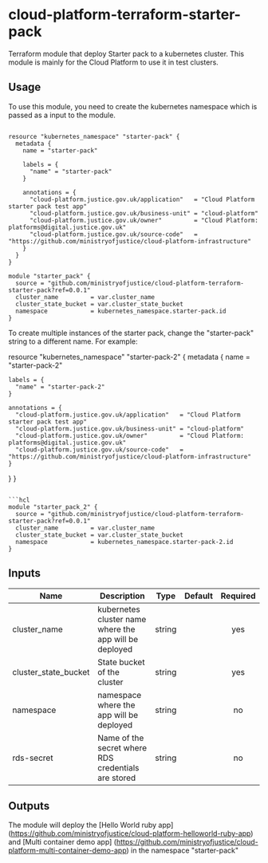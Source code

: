 # cloud-platform-terraform-starter-pack
Terraform module that deploy Starter pack to a kubernetes cluster. This module is mainly for the Cloud Platform to use it in test clusters. 

## Usage

To use this module, you need to create the kubernetes namespace which is passed as a input to the module. 

```hcl

resource "kubernetes_namespace" "starter-pack" {
  metadata {
    name = "starter-pack"

    labels = {
      "name" = "starter-pack"
    }

    annotations = {
      "cloud-platform.justice.gov.uk/application"   = "Cloud Platform starter pack test app"
      "cloud-platform.justice.gov.uk/business-unit" = "cloud-platform"
      "cloud-platform.justice.gov.uk/owner"         = "Cloud Platform: platforms@digital.justice.gov.uk"
      "cloud-platform.justice.gov.uk/source-code"   = "https://github.com/ministryofjustice/cloud-platform-infrastructure"
    }
  }
}
```

```hcl
module "starter_pack" {
  source = "github.com/ministryofjustice/cloud-platform-terraform-starter-pack?ref=0.0.1"
  cluster_name         = var.cluster_name
  cluster_state_bucket = var.cluster_state_bucket
  namespace            = kubernetes_namespace.starter-pack.id
}
```

To create multiple instances of the starter pack, change the "starter-pack" string to a different name.
For example:

resource "kubernetes_namespace" "starter-pack-2" {
  metadata {
    name = "starter-pack-2"

    labels = {
      "name" = "starter-pack-2"
    }

    annotations = {
      "cloud-platform.justice.gov.uk/application"   = "Cloud Platform starter pack test app"
      "cloud-platform.justice.gov.uk/business-unit" = "cloud-platform"
      "cloud-platform.justice.gov.uk/owner"         = "Cloud Platform: platforms@digital.justice.gov.uk"
      "cloud-platform.justice.gov.uk/source-code"   = "https://github.com/ministryofjustice/cloud-platform-infrastructure"
    }
  }
}
```

```hcl
module "starter_pack_2" {
  source = "github.com/ministryofjustice/cloud-platform-terraform-starter-pack?ref=0.0.1"
  cluster_name         = var.cluster_name
  cluster_state_bucket = var.cluster_state_bucket
  namespace            = kubernetes_namespace.starter-pack-2.id
}
```

## Inputs

| Name                         | Description         | Type | Default | Required |
|------------------------------|---------------------|:----:|:-------:|:--------:|
| cluster_name                 | kubernetes cluster name where the app will be deployed  | string |  | yes |
| cluster_state_bucket         | State bucket of the cluster                             | string | | yes |
| namespace                    | namespace where the app will be deployed                | string | | no |
| rds-secret                    | Name of the secret where RDS credentials are stored               | string | | no |
## Outputs

The module will deploy the [Hello World ruby app] (https://github.com/ministryofjustice/cloud-platform-helloworld-ruby-app) and [Multi container demo app] (https://github.com/ministryofjustice/cloud-platform-multi-container-demo-app) in the namespace "starter-pack"
